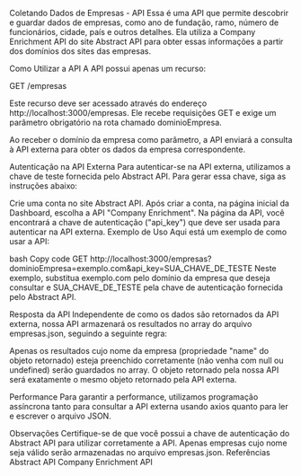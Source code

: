 Coletando Dados de Empresas - API
Essa é uma API que permite descobrir e guardar dados de empresas, como ano de fundação, ramo, número de funcionários, cidade, país e outros detalhes. Ela utiliza a Company Enrichment API do site Abstract API para obter essas informações a partir dos domínios dos sites das empresas.

Como Utilizar a API
A API possui apenas um recurso:

GET /empresas

Este recurso deve ser acessado através do endereço http://localhost:3000/empresas. Ele recebe requisições GET e exige um parâmetro obrigatório na rota chamado dominioEmpresa.

Ao receber o domínio da empresa como parâmetro, a API enviará a consulta à API externa para obter os dados da empresa correspondente.

Autenticação na API Externa
Para autenticar-se na API externa, utilizamos a chave de teste fornecida pelo Abstract API. Para gerar essa chave, siga as instruções abaixo:

Crie uma conta no site Abstract API.
Após criar a conta, na página inicial da Dashboard, escolha a API "Company Enrichment".
Na página da API, você encontrará a chave de autenticação ("api_key") que deve ser usada para autenticar na API externa.
Exemplo de Uso
Aqui está um exemplo de como usar a API:

bash
Copy code
GET http://localhost:3000/empresas?dominioEmpresa=exemplo.com&api_key=SUA_CHAVE_DE_TESTE
Neste exemplo, substitua exemplo.com pelo domínio da empresa que deseja consultar e SUA_CHAVE_DE_TESTE pela chave de autenticação fornecida pelo Abstract API.

Resposta da API
Independente de como os dados são retornados da API externa, nossa API armazenará os resultados no array do arquivo empresas.json, seguindo a seguinte regra:

Apenas os resultados cujo nome da empresa (propriedade "name" do objeto retornado) esteja preenchido corretamente (não venha com null ou undefined) serão guardados no array.
O objeto retornado pela nossa API será exatamente o mesmo objeto retornado pela API externa.

Performance
Para garantir a performance, utilizamos programação assíncrona tanto para consultar a API externa usando axios quanto para ler e escrever o arquivo JSON.

Observações
Certifique-se de que você possui a chave de autenticação do Abstract API para utilizar corretamente a API.
Apenas empresas cujo nome seja válido serão armazenadas no arquivo empresas.json.
Referências
Abstract API
Company Enrichment API
